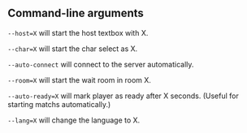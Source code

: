 ## Command-line arguments

`--host=X` will start the host textbox with X.

`--char=X` will start the char select as X.

`--auto-connect` will connect to the server automatically.

`--room=X` will start the wait room in room X.

`--auto-ready=X` will mark player as ready after X seconds. (Useful for starting matchs automatically.)

`--lang=X` will change the language to X.
